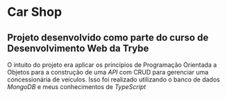 # Car Shop
## Projeto desenvolvido como parte do curso de Desenvolvimento Web da Trybe

O intuito do projeto era aplicar os princípios de Programação Orientada a Objetos para a construção de uma *API* com CRUD para gerenciar uma concessionária de veículos. Isso foi realizado utilizando o banco de dados *MongoDB* e meus conhecimentos de *TypeScript*

